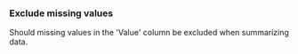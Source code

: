 ### Exclude missing values

Should missing values in the 'Value' column be excluded when summarizing data.

